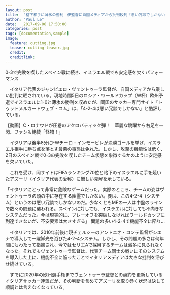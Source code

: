 ```yaml
---
layout: post
title:  "格下相手に薄氷の勝利　伊監督に自国メディアから批判殺到「悪い冗談でしかない」"
author: "Paul Le"
date:   2017-09-06 17:50:00
categories: post
tags: [documentation,sample]
image:
  feature: cutting.jpg
  teaser: cutting-teaser.jpg
  credit:
  creditlink:
---
```


0-3で完敗を喫したスペイン戦に続き、イスラエル戦でも安定感を欠くパフォーマンス

　イタリア代表のジャンピエロ・ヴェントゥーラ監督が、自国メディアから厳しい批判に晒されている。現地時間5日のロシア・ワールドカップ（W杯）欧州予選でイスラエルに1-0と薄氷の勝利を収めたが、同国のサッカー専門サイト「トゥットメルカートウェブ・コム」は、「4-2-4は悪い冗談でしかない」と酷評している。

【動画】C・ロナウドが圧巻のアクロバティック弾！　華麗な跳躍から右足を一閃、ファンも絶賛「怪物！」

　イタリアは後半8分にFWチーロ・インモービレが決勝ゴールを挙げ、イスラエル相手に勝ち点を落とす最悪の事態は免れた。しかし、攻撃の機能性は低く、2日のスペイン戦で0-3の完敗を喫したチーム状態を象徴するかのように安定感を欠いていた。

　これを受け、同サイトはFIFAランキング70位と格下のイスラエルに手を焼いたアズーリ（イタリア代表の愛称）に厳しい見解を示している。

「イタリアにとって非常に危険なゲームだった。実際のところ、チームの姿はヴェントゥーラの頭の中に存在する幽霊でしかない。要は、この4-2-4（システム）というのは悪い冗談でしかないのだ。少なくともMFの一人は中盤のラインで数々の問題に襲われる。スペインに対しても、イスラエルに対しても不向きなシステムだった。今は現実的に、プレーオフを突破しなければワールドカップに到達できないが、不安要素は大きすぎる」
問題の多い4-2-4で機能不全に陥り…

　イタリアでは、2010年前後に現チェルシーのアントニオ・コンテ監督がシエナで導入して一躍脚光を浴びた4-2-4システム。しかし、その問題の多さは何年間にもわたって指摘され、今ではセリエAで採用するチームは滅多に見られなくなった。それでもヴェントゥーラ監督は、代表チーム同士の戦いにそのシステムを導入した上に、機能不全に陥ったことでイタリアメディアは大きな批判を浴びせ続けている。

　すでに2020年の欧州選手権までヴェントゥーラ監督との契約を更新しているイタリアサッカー連盟だが、その判断を含めてアズーリを取り巻く状況は決して順調とは言えなくなっている。
